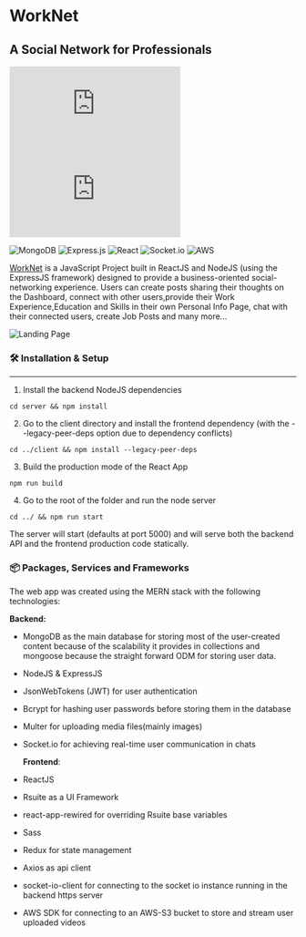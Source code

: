 # WorkNet

## A Social Network for Professionals

[![GitHub license](https://badgen.net/github/license/Naereen/Strapdown.js)](https://github.com/Naereen/StrapDown.js/blob/master/LICENSE)[![Latest release](https://badgen.net/github/release/Naereen/Strapdown.js)](https://github.com/Naereen/Strapdown.js/releases)

![MongoDB](https://img.shields.io/badge/MongoDB-%234ea94b.svg?style=for-the-badge&logo=mongodb&logoColor=white) ![Express.js](https://img.shields.io/badge/express.js-%23404d59.svg?style=for-the-badge&logo=express&logoColor=%2361DAFB) ![React](https://img.shields.io/badge/react-%2320232a.svg?style=for-the-badge&logo=react&logoColor=%2361DAFB) ![Socket.io](https://img.shields.io/badge/Socket.io-black?style=for-the-badge&logo=socket.io&badgeColor=010101) ![AWS](https://img.shields.io/badge/AWS-%23FF9900.svg?style=for-the-badge&logo=amazon-aws&logoColor=white)

[WorkNet](https://michaelvol-worknet.herokuapp.com/) is a JavaScript Project built in ReactJS and NodeJS (using the ExpressJS framework) designed to provide a business-oriented social-networking experience. Users can create posts sharing their thoughts on the Dashboard, connect with other users,provide their Work Experience,Education and Skills in their own Personal Info Page, chat with their connected users, create Job Posts and many more...

![Landing Page](media/LandingPage.png)

### :hammer_and_wrench: Installation & Setup

---

1. Install the backend NodeJS dependencies

```[bash]
cd server && npm install
```

2. Go to the client directory and install the frontend dependency (with the --legacy-peer-deps option due to dependency conflicts)

```[bash]
cd ../client && npm install --legacy-peer-deps
```

3. Build the production mode of the React App

```[bash]
npm run build
```

4. Go to the root of the folder and run the node server

```[bash]
cd ../ && npm run start
```

The server will start (defaults at port 5000) and will serve both the backend API and the frontend production code statically.

### :package: Packages, Services and Frameworks

The web app was created using the MERN stack with the following technologies:

**Backend:**

-   MongoDB as the main database for storing most of the user-created content because of the scalability it provides in collections and mongoose because the straight forward ODM for storing user data.
-   NodeJS & ExpressJS
-   JsonWebTokens (JWT) for user authentication
-   Bcrypt for hashing user passwords before storing them in the database
-   Multer for uploading media files(mainly images)
-   Socket.io for achieving real-time user communication in chats

    **Frontend**:

-   ReactJS
-   Rsuite as a UI Framework
-   react-app-rewired for overriding Rsuite base variables
-   Sass
-   Redux for state management
-   Axios as api client
-   socket-io-client for connecting to the socket io instance running in the backend https server
-   AWS SDK for connecting to an AWS-S3 bucket to store and stream user uploaded videos
